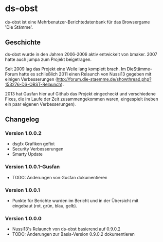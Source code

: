 ds-obst
=======

ds-obst ist eine Mehrbenutzer-Berichtedatenbank für das Browsergame 'Die Stämme'.

Geschichte
----------

ds-obst wurde in den Jahren 2006-2009 aktiv entwickelt von bmaker. 2007 hatte auch jumpa zum Projekt beigetragen.

Seit 2009 lag das Projekt eine Weile lang komplett brach. Im DieStämme-Forum hatte es schließlich 2011 einen Relaunch
von Nussi13 gegeben mit einigen Verbesserungen (http://forum.die-staemme.de/showthread.php?153276-DS-OBST-Relaunch).

2013 hat Gusfan hier auf Github das Projekt eingecheckt und verschiedene Fixes, die im Laufe der Zeit zusammengekommen
waren, eingespielt (neben ein paar eigenen Verbesserungen).

Changelog
---------

### Version 1.0.0.2

- dsgfx Grafiken gefixt
- Security Verbesserungen
- Smarty Update

### Version 1.0.0.1-Gusfan

- TODO: Änderungen von Gusfan dokumentieren

### Version 1.0.0.1

- Punkte für Berichte wurden im Bericht und in der Übersicht mit eingebaut (rot, grün, blau, gelb).

### Version 1.0.0.0

- Nussi13's Relaunch von ds-obst basierend auf 0.9.0.2
- TODO: Änderungen zur Basis-Version 0.9.0.2 dokumentieren

